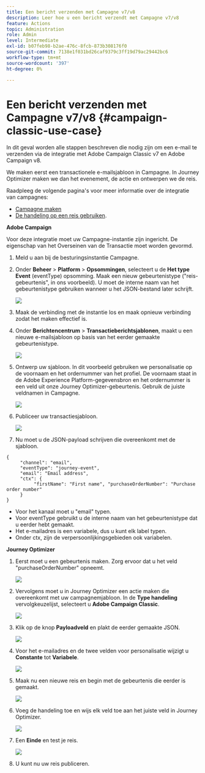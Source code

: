 ```yaml
---
title: Een bericht verzenden met Campagne v7/v8
description: Leer hoe u een bericht verzendt met Campagne v7/v8
feature: Actions
topic: Administration
role: Admin
level: Intermediate
exl-id: b07feb98-b2ae-476c-8fcb-873b308176f0
source-git-commit: 7138e1f031bd26caf9379c3ff19d79ac29442bc6
workflow-type: tm+mt
source-wordcount: '397'
ht-degree: 0%

---
```


# Een bericht verzenden met Campagne v7/v8 {#campaign-classic-use-case}

In dit geval worden alle stappen beschreven die nodig zijn om een e-mail te verzenden via de integratie met Adobe Campaign Classic v7 en Adobe Campaign v8.

We maken eerst een transactionele e-mailsjabloon in Campagne. In Journey Optimizer maken we dan het evenement, de actie en ontwerpen we de reis.

Raadpleeg de volgende pagina&#39;s voor meer informatie over de integratie van campagnes:

* [Campagne maken](../action/acc-action.md)
* [De handeling op een reis gebruiken](../building-journeys/using-adobe-campaign-classic.md).

**Adobe Campaign**

Voor deze integratie moet uw Campagne-instantie zijn ingericht. De eigenschap van het Overseinen van de Transactie moet worden gevormd.

1. Meld u aan bij de besturingsinstantie Campagne.

1. Onder **Beheer** > **Platform** > **Opsommingen**, selecteert u de **Het type Event** (eventType) opsomming. Maak een nieuw gebeurtenistype (&quot;reis-gebeurtenis&quot;, in ons voorbeeld). U moet de interne naam van het gebeurtenistype gebruiken wanneer u het JSON-bestand later schrijft.

   ![](../assets/accintegration-uc-1.png)

1. Maak de verbinding met de instantie los en maak opnieuw verbinding zodat het maken effectief is.

1. Onder **Berichtencentrum** > **Transactieberichtsjablonen**, maakt u een nieuwe e-mailsjabloon op basis van het eerder gemaakte gebeurtenistype.

   ![](../assets/accintegration-uc-2.png)

1. Ontwerp uw sjabloon. In dit voorbeeld gebruiken we personalisatie op de voornaam en het ordernummer van het profiel. De voornaam staat in de Adobe Experience Platform-gegevensbron en het ordernummer is een veld uit onze Journey Optimizer-gebeurtenis. Gebruik de juiste veldnamen in Campagne.

   ![](../assets/accintegration-uc-3.png)

1. Publiceer uw transactiesjabloon.

   ![](../assets/accintegration-uc-4.png)

1. Nu moet u de JSON-payload schrijven die overeenkomt met de sjabloon.

```
{
     "channel": "email",
     "eventType": "journey-event",
     "email": "Email address",
     "ctx": {
          "firstName": "First name", "purchaseOrderNumber": "Purchase order number"
     }
}
```

* Voor het kanaal moet u &quot;email&quot; typen.
* Voor eventType gebruikt u de interne naam van het gebeurtenistype dat u eerder hebt gemaakt.
* Het e-mailadres is een variabele, dus u kunt elk label typen.
* Onder ctx, zijn de verpersoonlijkingsgebieden ook variabelen.

**Journey Optimizer**

1. Eerst moet u een gebeurtenis maken. Zorg ervoor dat u het veld &quot;purchaseOrderNumber&quot; opneemt.

   ![](../assets/accintegration-uc-5.png)

1. Vervolgens moet u in Journey Optimizer een actie maken die overeenkomt met uw campagnemjabloon. In de **Type handeling** vervolgkeuzelijst, selecteert u **Adobe Campaign Classic**.

   ![](../assets/accintegration-uc-6.png)

1. Klik op de knop **Payloadveld** en plakt de eerder gemaakte JSON.

   ![](../assets/accintegration-uc-7.png)

1. Voor het e-mailadres en de twee velden voor personalisatie wijzigt u **Constante** tot **Variabele**.

   ![](../assets/accintegration-uc-8.png)

1. Maak nu een nieuwe reis en begin met de gebeurtenis die eerder is gemaakt.

   ![](../assets/accintegration-uc-9.png)

1. Voeg de handeling toe en wijs elk veld toe aan het juiste veld in Journey Optimizer.

   ![](../assets/accintegration-uc-10.png)

1. Een **Einde** en test je reis.

   ![](../assets/accintegration-uc-11.png)

1. U kunt nu uw reis publiceren.
